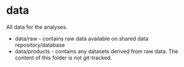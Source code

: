 # data
All data for the analyses.

* data/raw - contains raw data available on shared data repository/database
* data/products - contains any datasets derived from raw data. The content of this folder is not git-tracked.
